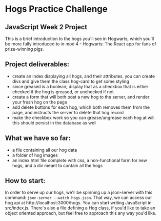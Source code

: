# Hogs Practice Challenge

## JavaScript Week 2 Project

This is a brief introduction to the hogs you'll see in Hogwarts, which you'll be more fully introduced to in mod 4 - Hogwarts: The React app for fans of prize-winning pigs.

## Project deliverables:
* create an index displaying all hogs, and their attributes. you can create divs and give them the class hog-card to get some styling
* since greased is a boolean, display that as a checkbox that is either checked if the hog is greased, or unchecked if not
* create a form that will both post a new hog to the server, and render your fresh hog on the page
* add delete buttons for each hog, which both removes them from the page, and instructs the server to delete that hog record
* make the checkbox work so you can grease/ungrease each hog at will. this should persist in the database as well

## What we have so far:

* a file containing all our hog data
* a folder of hog images
* an index.html file complete with css, a non-functional form for new hogs, and a div meant to contain all the hogs
 
## How to start:

In order to serve up our hogs, we'll be spinning up a json-server with this command: `json-server --watch hogs.json`.
That way, we can access our hog api at http://localhost:3000/hogs.
You can start writing JavaScript in src/index.js. There's also a file defining a Hog class, if you'd like to take an object oriented approach, but feel free to approach this any way you'd like.
